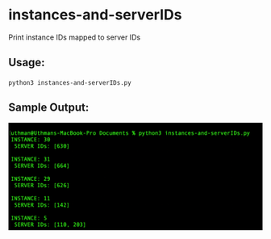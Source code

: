 # instances-and-serverIDs

Print instance IDs mapped to server IDs

## Usage:
`python3 instances-and-serverIDs.py`

## Sample Output:
![screenshot](https://github.com/uthm4n/instances-and-serverIDs/blob/main/Screenshot%202023-07-30%20at%2019.28.02.png)
